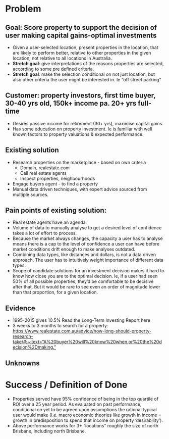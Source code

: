 # Problem

## Goal: Score property to support the decision of user making capital gains-optimal investments
- Given a user-selected location, present properties in the location, that are likely to perform better, relative to other properties in the given location, not relative to all locations in Australia.
- **Stretch goal**: give interpretations of the reasons properties are selected, according to some pre defined criteria. 
- **Stretch goal**: make the selection conditional on not just location, but also other criteria the user might be interested in. Ie “off street parking”


## Customer: property investors, first time buyer, 30-40 yrs old, 150k+ income pa. 20+ yrs full-time
- Desires passive income for retirement (30+ yrs), maximise capital gains.
- Has some education on property investment. Ie is familiar with well known factors to property valuations & expected performance. 

## Existing solution
- Research properties on the marketplace - based on own criteria
  - Domain, realestate.com
  - Call real estate agents 
  - Inspect properties, neighbourhoods 
- Engage buyers agent - to find a property
- Manual data driven techniques, with expert advice sourced from multiple sources.

## Pain points of existing solution:
- Real estate agents have an agenda.
- Volume of data to manually analyse to get a desired level of confidence takes a lot of effort to process.
- Because the market always changes, the capacity a user has to analyse means there is a cap to the level of confidence a user can have before market conditions drift enough to make analyses outdated.
- Combining data types, like distances and dollars, is not a data driven approach. The user has to intuitively weight importance of different data types.
- Scope of candidate solutions for an investment decision makes it hard to know how close you are to the optimal decision. Ie, if a user had seen 50% of all possible properties, they’d be comfortable to be decisive after that. But it would be rare to see even an order of magnitude lower than that proportion, for a given location.

## Evidence
- 1995-2015 gives 10.5% Read the Long-Term Investing Report here
- 3 weeks to 3 months to search for a property: https://www.realestate.com.au/advice/how-long-should-property-research-take/#:~:text=“A%20buyer%20will%20know%20when,or%20the%20decision%2Dmaking.”

## Unknowns


# Success / Definition of Done
- Properties served have 95% confidence of being in the top quartile of ROI over a 25 year period. As evaluated on past performance, conditional on yet to be agreed upon assumptions the rational typical user would make (I.e. macro economic theories like growth in income = growth in predisposition to spend that income on property ‘desirability’).
- Above performance works for 3+ “locations” roughly the size of north Brisbane, including north Brisbane.
